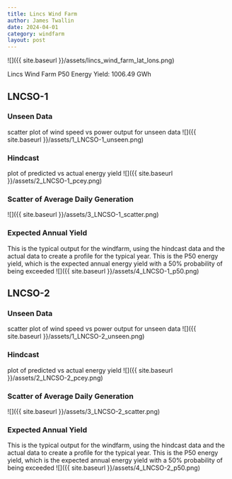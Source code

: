 ```yaml
---
title: Lincs Wind Farm
author: James Twallin
date: 2024-04-01
category: windfarm
layout: post
---
```

![]({{ site.baseurl }}/assets/lincs_wind_farm_lat_lons.png)

Lincs Wind Farm P50 Energy Yield: 1006.49 GWh

LNCSO-1
-------------
### Unseen Data 
scatter plot of wind speed vs power output for unseen data
![]({{ site.baseurl }}/assets/1_LNCSO-1_unseen.png)
### Hindcast 
plot of predicted vs actual energy yield
![]({{ site.baseurl }}/assets/2_LNCSO-1_pcey.png)
### Scatter of Average Daily Generation 

![]({{ site.baseurl }}/assets/3_LNCSO-1_scatter.png)
### Expected Annual Yield 
This is the typical output for the windfarm, using the hindcast data and the actual data to create a profile for the typical year. This is the P50 energy yield, which is the expected annual energy yield with a 50% probability of being exceeded
![]({{ site.baseurl }}/assets/4_LNCSO-1_p50.png)

LNCSO-2
-------------
### Unseen Data 
scatter plot of wind speed vs power output for unseen data
![]({{ site.baseurl }}/assets/1_LNCSO-2_unseen.png)
### Hindcast 
plot of predicted vs actual energy yield
![]({{ site.baseurl }}/assets/2_LNCSO-2_pcey.png)
### Scatter of Average Daily Generation 

![]({{ site.baseurl }}/assets/3_LNCSO-2_scatter.png)
### Expected Annual Yield 
This is the typical output for the windfarm, using the hindcast data and the actual data to create a profile for the typical year. This is the P50 energy yield, which is the expected annual energy yield with a 50% probability of being exceeded
![]({{ site.baseurl }}/assets/4_LNCSO-2_p50.png)

